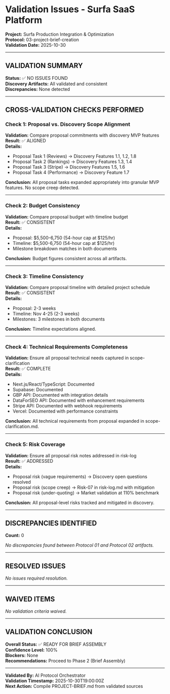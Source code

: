 # Validation Issues - Surfa SaaS Platform

**Project:** Surfa Production Integration & Optimization  
**Protocol:** 03-project-brief-creation  
**Validation Date:** 2025-10-30  

---

## VALIDATION SUMMARY

**Status:** ✅ NO ISSUES FOUND  
**Discovery Artifacts:** All validated and consistent  
**Discrepancies:** None detected  

---

## CROSS-VALIDATION CHECKS PERFORMED

### Check 1: Proposal vs. Discovery Scope Alignment
**Validation:** Compare proposal commitments with discovery MVP features  
**Result:** ✅ ALIGNED  
**Details:**
- Proposal Task 1 (Reviews) → Discovery Features 1.1, 1.2, 1.8
- Proposal Task 2 (Rankings) → Discovery Features 1.3, 1.4
- Proposal Task 3 (Stripe) → Discovery Features 1.5, 1.6
- Proposal Task 4 (Performance) → Discovery Feature 1.7

**Conclusion:** All proposal tasks expanded appropriately into granular MVP features. No scope creep detected.

---

### Check 2: Budget Consistency
**Validation:** Compare proposal budget with timeline budget  
**Result:** ✅ CONSISTENT  
**Details:**
- Proposal: $5,500-6,750 (54-hour cap at $125/hr)
- Timeline: $5,500-6,750 (54-hour cap at $125/hr)
- Milestone breakdown matches in both documents

**Conclusion:** Budget figures consistent across all artifacts.

---

### Check 3: Timeline Consistency
**Validation:** Compare proposal timeline with detailed project schedule  
**Result:** ✅ CONSISTENT  
**Details:**
- Proposal: 2-3 weeks
- Timeline: Nov 4-25 (2-3 weeks)
- Milestones: 3 milestones in both documents

**Conclusion:** Timeline expectations aligned.

---

### Check 4: Technical Requirements Completeness
**Validation:** Ensure all proposal technical needs captured in scope-clarification  
**Result:** ✅ COMPLETE  
**Details:**
- Next.js/React/TypeScript: Documented
- Supabase: Documented
- GBP API: Documented with integration details
- DataForSEO API: Documented with enhancement requirements
- Stripe API: Documented with webhook requirements
- Vercel: Documented with performance constraints

**Conclusion:** All technical requirements from proposal expanded in scope-clarification.md.

---

### Check 5: Risk Coverage
**Validation:** Ensure all proposal risk notes addressed in risk-log  
**Result:** ✅ ADDRESSED  
**Details:**
- Proposal risk (vague requirements) → Discovery open questions resolved
- Proposal risk (scope creep) → Risk-07 in risk-log.md with mitigation
- Proposal risk (under-quoting) → Market validation at 110% benchmark

**Conclusion:** All proposal-level risks tracked and mitigated in discovery.

---

## DISCREPANCIES IDENTIFIED

**Count:** 0

*No discrepancies found between Protocol 01 and Protocol 02 artifacts.*

---

## RESOLVED ISSUES

*No issues required resolution.*

---

## WAIVED ITEMS

*No validation criteria waived.*

---

## VALIDATION CONCLUSION

**Overall Status:** ✅ READY FOR BRIEF ASSEMBLY  
**Confidence Level:** 100%  
**Blockers:** None  
**Recommendations:** Proceed to Phase 2 (Brief Assembly)

---

**Validated By:** AI Protocol Orchestrator  
**Validation Timestamp:** 2025-10-30T19:00:00Z  
**Next Action:** Compile PROJECT-BRIEF.md from validated sources

